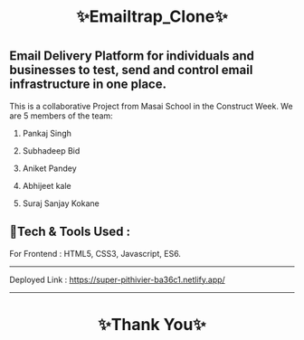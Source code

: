 <h1 align="center">✨Emailtrap_Clone✨ <h1 align="center">

Email Delivery Platform for individuals and businesses to test, send and control email infrastructure in one place.
---
This is a collaborative Project from Masai School in the Construct Week. We are 5 members of the team:

1. Pankaj Singh 

2. Subhadeep Bid

3. Aniket Pandey

4. Abhijeet kale

5. Suraj Sanjay Kokane

💫Tech & Tools Used :
--- 

For Frontend : HTML5, CSS3, Javascript, ES6.

---
Deployed Link : https://super-pithivier-ba36c1.netlify.app/


----
<h1 align="center">✨Thank You✨</h1>
